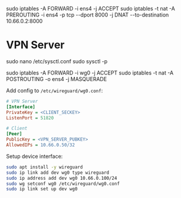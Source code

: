 
sudo iptables -A FORWARD -i ens4 -j ACCEPT
sudo iptables -t nat -A PREROUTING -i ens4 -p tcp --dport 8000 -j DNAT --to-destination 10.66.0.2:8000

# VPN Server

sudo nano /etc/sysctl.conf
sudo sysctl -p

sudo iptables -A FORWARD -i wg0 -j ACCEPT
sudo iptables -t nat -A POSTROUTING -o ens4 -j MASQUERADE

Add config to `/etc/wireguard/wg0.conf`:

```ini
# VPN Server
[Interface]
PrivateKey = <CLIENT_SECKEY>
ListenPort = 51820

# Client
[Peer]
PublicKey = <VPN_SERVER_PUBKEY>
AllowedIPs = 10.66.0.50/32
```

Setup device interface:

```bash
sudo apt install -y wireguard
sudo ip link add dev wg0 type wireguard
sudo ip address add dev wg0 10.66.0.100/24
sudo wg setconf wg0 /etc/wireguard/wg0.conf
sudo ip link set up dev wg0
```

